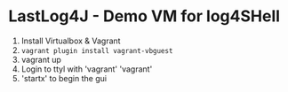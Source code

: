 # LastLog4J  - Demo VM for log4SHell


1. Install Virtualbox & Vagrant
2.  `vagrant plugin install vagrant-vbguest`
3. vagrant up
4. Login to ttyl with 'vagrant' 'vagrant'
5. 'startx' to begin the gui